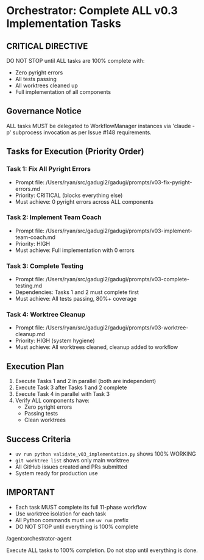 # Orchestrator: Complete ALL v0.3 Implementation Tasks

## CRITICAL DIRECTIVE
DO NOT STOP until ALL tasks are 100% complete with:
- Zero pyright errors
- All tests passing
- All worktrees cleaned up
- Full implementation of all components

## Governance Notice
ALL tasks MUST be delegated to WorkflowManager instances via 'claude -p' subprocess invocation as per Issue #148 requirements.

## Tasks for Execution (Priority Order)

### Task 1: Fix All Pyright Errors
- Prompt file: /Users/ryan/src/gadugi2/gadugi/prompts/v03-fix-pyright-errors.md
- Priority: CRITICAL (blocks everything else)
- Must achieve: 0 pyright errors across ALL components

### Task 2: Implement Team Coach
- Prompt file: /Users/ryan/src/gadugi2/gadugi/prompts/v03-implement-team-coach.md
- Priority: HIGH
- Must achieve: Full implementation with 0 errors

### Task 3: Complete Testing
- Prompt file: /Users/ryan/src/gadugi2/gadugi/prompts/v03-complete-testing.md
- Dependencies: Tasks 1 and 2 must complete first
- Must achieve: All tests passing, 80%+ coverage

### Task 4: Worktree Cleanup
- Prompt file: /Users/ryan/src/gadugi2/gadugi/prompts/v03-worktree-cleanup.md
- Priority: HIGH (system hygiene)
- Must achieve: All worktrees cleaned, cleanup added to workflow

## Execution Plan
1. Execute Tasks 1 and 2 in parallel (both are independent)
2. Execute Task 3 after Tasks 1 and 2 complete
3. Execute Task 4 in parallel with Task 3
4. Verify ALL components have:
   - Zero pyright errors
   - Passing tests
   - Clean worktrees

## Success Criteria
- `uv run python validate_v03_implementation.py` shows 100% WORKING
- `git worktree list` shows only main worktree
- All GitHub issues created and PRs submitted
- System ready for production use

## IMPORTANT
- Each task MUST complete its full 11-phase workflow
- Use worktree isolation for each task
- All Python commands must use `uv run` prefix
- DO NOT STOP until everything is 100% complete

/agent:orchestrator-agent

Execute ALL tasks to 100% completion. Do not stop until everything is done.
